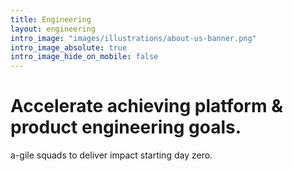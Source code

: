 ```yaml
---
title: Engineering
layout: engineering
intro_image: "images/illustrations/about-us-banner.png"
intro_image_absolute: true
intro_image_hide_on_mobile: false
---
```


# Accelerate achieving platform & product engineering goals.

a-gile squads to deliver impact starting day zero.
